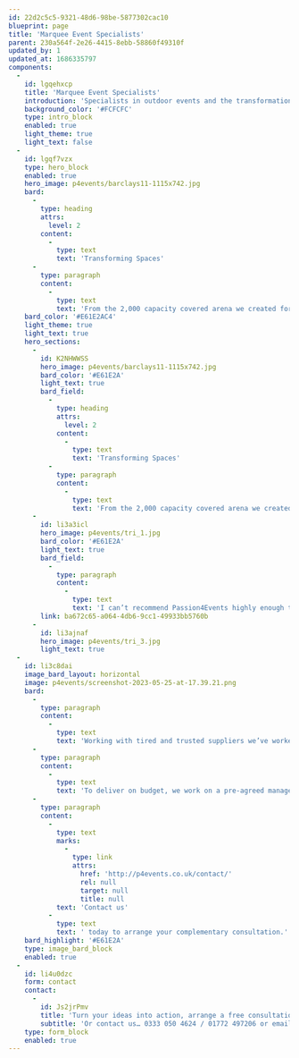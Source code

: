 ```yaml
---
id: 22d2c5c5-9321-48d6-98be-5877302cac10
blueprint: page
title: 'Marquee Event Specialists'
parent: 230a564f-2e26-4415-8ebb-58860f49310f
updated_by: 1
updated_at: 1686335797
components:
  -
    id: lgqehxcp
    title: 'Marquee Event Specialists'
    introduction: 'Specialists in outdoor events and the transformation of empty spaces, our team’s technical knowledge and experience will guide you through the planning and preparation stress free. Although it may seem like a mammoth task from the outset, marquees, exhibition halls and empty warehouse spaces are the only venues where you can chose every detail of your event and make it truly personal to you and your brand.'
    background_color: '#FCFCFC'
    type: intro_block
    enabled: true
    light_theme: true
    light_text: false
  -
    id: lgqf7vzx
    type: hero_block
    enabled: true
    hero_image: p4events/barclays11-1115x742.jpg
    bard:
      -
        type: heading
        attrs:
          level: 2
        content:
          -
            type: text
            text: 'Transforming Spaces'
      -
        type: paragraph
        content:
          -
            type: text
            text: 'From the 2,000 capacity covered arena we created for Barclay Banks 325 Anniversary Celebration, to a 6,500 square foot empty warehouse we transformed in to the ultimate gala dinner space for Trilanco’s Grand Opening, our service can cater for all requirements.'
    bard_color: '#E61E2AC4'
    light_theme: true
    light_text: true
    hero_sections:
      -
        id: K2NHWWSS
        hero_image: p4events/barclays11-1115x742.jpg
        bard_color: '#E61E2A'
        light_text: true
        bard_field:
          -
            type: heading
            attrs:
              level: 2
            content:
              -
                type: text
                text: 'Transforming Spaces'
          -
            type: paragraph
            content:
              -
                type: text
                text: 'From the 2,000 capacity covered arena we created for Barclay Banks 325 Anniversary Celebration, to a 6,500 square foot empty warehouse we transformed in to the ultimate gala dinner space for Trilanco’s Grand Opening, our service can cater for all requirements.'
      -
        id: li3a3icl
        hero_image: p4events/tri_1.jpg
        bard_color: '#E61E2A'
        light_text: true
        bard_field:
          -
            type: paragraph
            content:
              -
                type: text
                text: 'I can’t recommend Passion4Events highly enough to anyone wanting to throw a party to remember” Lisa Balmer | Trilanco'
        link: ba672c65-a064-4db6-9cc1-49933bb5760b
      -
        id: li3ajnaf
        hero_image: p4events/tri_3.jpg
        light_text: true
  -
    id: li3c8dai
    image_bard_layout: horizontal
    image: p4events/screenshot-2023-05-25-at-17.39.21.png
    bard:
      -
        type: paragraph
        content:
          -
            type: text
            text: 'Working with tired and trusted suppliers we’ve worked with for many years allows us to guarantee the quality of every aspect of your event and ensure its delivered at the most cost effective price.'
      -
        type: paragraph
        content:
          -
            type: text
            text: 'To deliver on budget, we work on a pre-agreed management fee, not a percentage of your budget. We also have furniture, bars and staffing all in-house which we can offer at discounted rates and work with individuals not agencies for any aspects of your event we are unable to provide in-house.'
      -
        type: paragraph
        content:
          -
            type: text
            marks:
              -
                type: link
                attrs:
                  href: 'http://p4events.co.uk/contact/'
                  rel: null
                  target: null
                  title: null
            text: 'Contact us'
          -
            type: text
            text: ' today to arrange your complementary consultation.'
    bard_highlight: '#E61E2A'
    type: image_bard_block
    enabled: true
  -
    id: li4u0dzc
    form: contact
    contact:
      -
        id: Js2jrPmv
        title: 'Turn your ideas into action, arrange a free consultation'
        subtitle: 'Or contact us… 0333 050 4624 / 01772 497206 or email us: info@p4events.co.uk'
    type: form_block
    enabled: true
---
```

